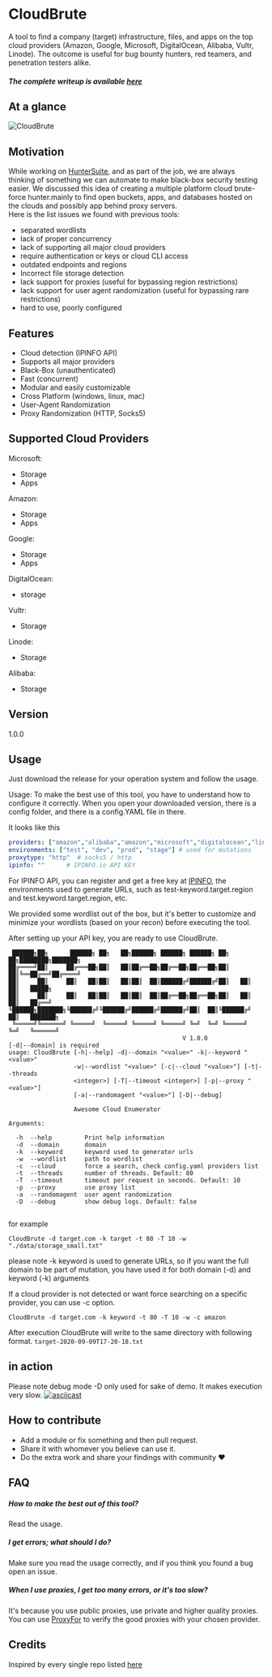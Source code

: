 # CloudBrute


A tool to find a company (target) infrastructure, files, and apps on the top cloud providers (Amazon, Google, Microsoft, DigitalOcean, Alibaba, Vultr, Linode). 
The outcome is useful for bug bounty hunters, red teamers, and penetration testers alike.  

##### The complete writeup is available [here](https://0xsha.io/posts/introducing-cloudbrute-wild-hunt-on-the-clouds)

## At a glance 

![CloudBrute](./assets/cloudbrute_digram.png)



## Motivation 

While working on [HunterSuite](https://huntersuite.io), and as part of the job, we are always thinking of something we can automate to make black-box security testing easier. We discussed this idea of creating a multiple platform cloud brute-force hunter.mainly to find open buckets, apps, and databases hosted on the clouds and possibly app behind proxy servers.   
Here is the list issues we found with previous tools:

- separated wordlists 
- lack of proper concurrency 
- lack of supporting all major cloud providers 
- require authentication or keys or cloud CLI access
- outdated endpoints and regions 
- Incorrect file storage detection 
- lack support for proxies (useful for bypassing region restrictions) 
- lack support for user agent randomization (useful for bypassing rare restrictions) 
- hard to use, poorly configured

## Features
- Cloud detection (IPINFO API)
- Supports all major providers
- Black-Box (unauthenticated)
- Fast (concurrent)
- Modular and easily customizable 
- Cross Platform (windows, linux, mac)
- User-Agent Randomization 
- Proxy Randomization (HTTP, Socks5) 

## Supported Cloud Providers

Microsoft:
- Storage
- Apps

Amazon: 
- Storage
- Apps

Google: 
- Storage
- Apps 

DigitalOcean: 
- storage

Vultr:
- Storage 

Linode:
- Storage

Alibaba:
- Storage 

## Version
1.0.0


## Usage
Just download the release for your operation system and follow the usage.

Usage:
To make the best use of this tool, you have to understand how to configure it correctly. When you open your downloaded version, there is a config folder, and there is a config.YAML file in there.

It looks like this 
```yaml
providers: ["amazon","alibaba","amazon","microsoft","digitalocean","linode","vultr","google"] # supported providers
environments: ["test", "dev", "prod", "stage"] # used for mutations
proxytype: "http"  # socks5 / http
ipinfo: ""      # IPINFO.io API KEY
```

For IPINFO API, you can register and get a free key at [IPINFO](https://ipinfo.io), the environments used to generate URLs, such as test-keyword.target.region and test.keyword.target.region, etc.

We provided some wordlist out of the box, but it's better to customize and minimize your wordlists (based on your recon) before executing the tool.

After setting up your API key, you are ready to use CloudBrute. 


```
 ██████╗██╗      ██████╗ ██╗   ██╗██████╗ ██████╗ ██████╗ ██╗   ██╗████████╗███████╗
██╔════╝██║     ██╔═══██╗██║   ██║██╔══██╗██╔══██╗██╔══██╗██║   ██║╚══██╔══╝██╔════╝
██║     ██║     ██║   ██║██║   ██║██║  ██║██████╔╝██████╔╝██║   ██║   ██║   █████╗  
██║     ██║     ██║   ██║██║   ██║██║  ██║██╔══██╗██╔══██╗██║   ██║   ██║   ██╔══╝  
╚██████╗███████╗╚██████╔╝╚██████╔╝██████╔╝██████╔╝██║  ██║╚██████╔╝   ██║   ███████╗
 ╚═════╝╚══════╝ ╚═════╝  ╚═════╝ ╚═════╝ ╚═════╝ ╚═╝  ╚═╝ ╚═════╝    ╚═╝   ╚══════╝
                                                V 1.0.0
[-d|--domain] is required
usage: CloudBrute [-h|--help] -d|--domain "<value>" -k|--keyword "<value>"
                  -w|--wordlist "<value>" [-c|--cloud "<value>"] [-t|--threads
                  <integer>] [-T|--timeout <integer>] [-p|--proxy "<value>"]
                  [-a|--randomagent "<value>"] [-D|--debug]

                  Awesome Cloud Enumerator

Arguments:

  -h  --help         Print help information
  -d  --domain       domain
  -k  --keyword      keyword used to generator urls
  -w  --wordlist     path to wordlist
  -c  --cloud        force a search, check config.yaml providers list
  -t  --threads      number of threads. Default: 80
  -T  --timeout      timeout per request in seconds. Default: 10
  -p  --proxy        use proxy list
  -a  --randomagent  user agent randomization
  -D  --debug        show debug logs. Default: false


```

for example 
```
CloudBrute -d target.com -k target -t 80 -T 10 -w "./data/storage_small.txt"
```
please note -k keyword is used to generate URLs, so if you want the full domain to be part of mutation, you have used it for both domain (-d) and keyword (-k) arguments 

If a cloud provider is not detected or want force searching on a specific provider, you can use -c option.
```
CloudBrute -d target.com -k keyword -t 80 -T 10 -w -c amazon
```
After execution CloudBrute will write to the same directory with following format.
```target-2020-09-09T17-20-18.txt```

## in action

Please note debug mode -D only used for sake of demo. It makes execution very slow. 
[![asciicast](https://asciinema.org/a/6tPk33WjgT4GUeCuBKpk1iQjz.svg)](https://asciinema.org/a/6tPk33WjgT4GUeCuBKpk1iQjz)


##  How to contribute
- Add a module or fix something and then pull request.
- Share it with whomever you believe can use it.
- Do the extra work and share your findings with community &hearts;


## FAQ

##### How to make the best out of this tool? 
Read the usage.

##### I get errors; what should I do? 
Make sure you read the usage correctly, and if you think you found a bug open an issue. 

##### When I use proxies, I get too many errors, or it's too slow?
It's because you use public proxies, use private and higher quality proxies. You can use [ProxyFor]("https://github.com/0xsha/proxyfor") to verify the good proxies with your chosen provider. 

## Credits 

Inspired by every single repo listed  [here](https://github.com/mxm0z/awesome-sec-s3)

